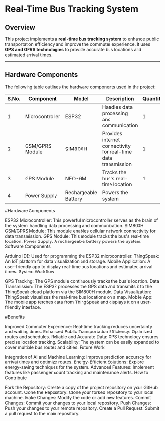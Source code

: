 # Real-Time Bus Tracking System

## Overview
This project implements a **real-time bus tracking system** to enhance public transportation efficiency and improve the commuter experience. It uses **GPS and GPRS technologies** to provide accurate bus locations and estimated arrival times.

---

## Hardware Components
The following table outlines the hardware components used in the project:


| **S.No.** | **Component**             | **Model**           | **Description**                                                                | **Quantity** |
|-----------|---------------------------|---------------------|--------------------------------------------------------------------------------|--------------|
| 1         | Microcontroller           | ESP32               | Handles data processing and communication                                      | 1            |
| 2         | GSM/GPRS Module           | SIM800H             | Provides internet connectivity for real-time data transmission                 | 1            |
| 3         | GPS Module                | NEO-6M              | Tracks the bus's real-time location                                            | 1            |
| 4         | Power Supply              | Rechargeable Battery| Powers the system

#Hardware Components

ESP32 Microcontroller: This powerful microcontroller serves as the brain of the system, handling data processing and communication. SIM800H GSM/GPRS Module: This module enables cellular network connectivity for data transmission. GPS Module: This module tracks the bus's real-time location. Power Supply: A rechargeable battery powers the system. Software Components

Arduino IDE: Used for programming the ESP32 microcontroller. ThingSpeak: An IoT platform for data visualization and storage. Mobile Application: A user-friendly app to display real-time bus locations and estimated arrival times. System Workflow

GPS Tracking: The GPS module continuously tracks the bus's location. Data Transmission: The ESP32 processes the GPS data and transmits it to the ThingSpeak cloud platform via the SIM800H module. Data Visualization: ThingSpeak visualizes the real-time bus locations on a map. Mobile App: The mobile app fetches data from ThingSpeak and displays it on a user-friendly interface.

#Benefits

Improved Commuter Experience: Real-time tracking reduces uncertainty and waiting times. Enhanced Public Transportation Efficiency: Optimized routes and schedules. Reliable and Accurate Data: GPS technology ensures precise location tracking. Scalability: The system can be easily expanded to cover multiple bus routes and cities. Future Work

Integration of AI and Machine Learning: Improve prediction accuracy for arrival times and optimize routes. Energy-Efficient Solutions: Explore energy-saving techniques for the system. Advanced Features: Implement features like passenger count tracking and maintenance alerts. How to Contribute

Fork the Repository: Create a copy of the project repository on your GitHub account. Clone the Repository: Clone your forked repository to your local machine. Make Changes: Modify the code or add new features. Commit Changes: Commit your changes to your local repository. Push Changes: Push your changes to your remote repository. Create a Pull Request: Submit a pull request to the main repository.

